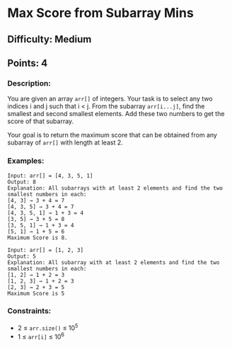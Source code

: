 # Max Score from Subarray Mins
## Difficulty: Medium
## Points: 4
### Description:
You are given an array `arr[]` of integers. Your task is to select any two indices i and j such that i < j. From the subarray `arr[i...j]`, find the smallest and second smallest elements. Add these two numbers to get the score of that subarray.

Your goal is to return the maximum score that can be obtained from any subarray of `arr[]` with length at least 2.

### Examples:
```
Input: arr[] = [4, 3, 5, 1]
Output: 8
Explanation: All subarrays with at least 2 elements and find the two smallest numbers in each:
[4, 3] → 3 + 4 = 7
[4, 3, 5] → 3 + 4 = 7
[4, 3, 5, 1] → 1 + 3 = 4
[3, 5] → 3 + 5 = 8
[3, 5, 1] → 1 + 3 = 4
[5, 1] → 1 + 5 = 6
Maximum Score is 8.
```
```
Input: arr[] = [1, 2, 3]
Output: 5
Explanation: All subarray with at least 2 elements and find the two smallest numbers in each:
[1, 2] → 1 + 2 = 3
[1, 2, 3] → 1 + 2 = 3
[2, 3] → 2 + 3 = 5
Maximum Score is 5
```

### Constraints:
- 2 ≤ `arr.size()` ≤ 10<sup>5</sup>
- 1 ≤ `arr[i]` ≤ 10<sup>6</sup>

